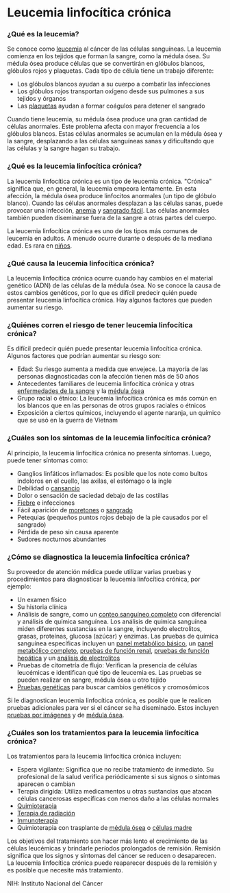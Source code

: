 Leucemia linfocítica crónica
============================


### ¿Qué es la leucemia?


Se conoce como [leucemia](https://medlineplus.gov/spanish/leukemia.html) al cáncer de las células sanguíneas. La leucemia comienza en los tejidos que forman la sangre, como la médula ósea. Su médula ósea produce células que se convertirán en glóbulos blancos, glóbulos rojos y plaquetas. Cada tipo de célula tiene un trabajo diferente:

* Los glóbulos blancos ayudan a su cuerpo a combatir las infecciones
* Los glóbulos rojos transportan oxígeno desde sus pulmones a sus tejidos y órganos
* Las [plaquetas](https://medlineplus.gov/spanish/plateletdisorders.html)  ayudan a formar coágulos para detener el sangrado


Cuando tiene leucemia, su médula ósea produce una gran cantidad de células anormales. Este problema afecta con mayor frecuencia a los glóbulos blancos. Estas células anormales se acumulan en la médula ósea y la sangre, desplazando a las células sanguíneas sanas y dificultando que las células y la sangre hagan su trabajo.


### ¿Qué es la leucemia linfocítica crónica?


La leucemia linfocítica crónica es un tipo de leucemia crónica. "Crónica" significa que, en general, la leucemia empeora lentamente. En esta afección, la médula ósea produce linfocitos anormales (un tipo de glóbulo blanco). Cuando las células anormales desplazan a las células sanas, puede provocar una infección, [anemia](https://medlineplus.gov/spanish/anemia.html) y [sangrado fácil](https://medlineplus.gov/spanish/bleedingdisorders.html). Las células anormales también pueden diseminarse fuera de la sangre a otras partes del cuerpo.


La leucemia linfocítica crónica es uno de los tipos más comunes de leucemia en adultos. A menudo ocurre durante o después de la mediana edad. Es rara en [niños](https://medlineplus.gov/spanish/childhoodleukemia.html).


### ¿Qué causa la leucemia linfocítica crónica?


La leucemia linfocítica crónica ocurre cuando hay cambios en el material genético (ADN) de las células de la médula ósea. No se conoce la causa de estos cambios genéticos, por lo que es difícil predecir quién puede presentar leucemia linfocítica crónica. Hay algunos factores que pueden aumentar su riesgo.


### ¿Quiénes corren el riesgo de tener leucemia linfocítica crónica?


Es difícil predecir quién puede presentar leucemia linfocítica crónica. Algunos factores que podrían aumentar su riesgo son:

* Edad: Su riesgo aumenta a medida que envejece. La mayoría de las personas diagnosticadas con la afección tienen más de 50 años
* Antecedentes familiares de leucemia linfocítica crónica y otras [enfermedades de la sangre](https://medlineplus.gov/spanish/blooddisorders.html) y la  [médula ósea](https://medlineplus.gov/spanish/bonemarrowdiseases.html)
* Grupo racial o étnico: La leucemia linfocítica crónica es más común en los blancos que en las personas de otros grupos raciales o étnicos
* Exposición a ciertos químicos, incluyendo el agente naranja, un químico que se usó en la guerra de Vietnam


### ¿Cuáles son los síntomas de la leucemia linfocítica crónica?


Al principio, la leucemia linfocítica crónica no presenta síntomas. Luego, puede tener síntomas como:

* Ganglios linfáticos inflamados: Es posible que los note como bultos indoloros en el cuello, las axilas, el estómago o la ingle
* Debilidad o [cansancio](https://medlineplus.gov/spanish/fatigue.html)
* Dolor o sensación de saciedad debajo de las costillas
* [Fiebre](https://medlineplus.gov/spanish/fever.html) e infecciones
* Fácil aparición de [moretones](https://medlineplus.gov/spanish/bruises.html) o [sangrado](https://medlineplus.gov/spanish/bleeding.html)
* Petequias (pequeños puntos rojos debajo de la pie causados por el sangrado)
* Pérdida de peso sin causa aparente
* Sudores nocturnos abundantes


### ¿Cómo se diagnostica la leucemia linfocítica crónica?


Su proveedor de atención médica puede utilizar varias pruebas y procedimientos para diagnosticar la leucemia linfocítica crónica, por ejemplo:

* Un examen físico
* Su historia clínica
* Análisis de sangre, como un [conteo sanguíneo completo](https://medlineplus.gov/spanish/pruebas-de-laboratorio/conteo-sanguineo-completo/) con diferencial y análisis de química sanguínea. Los análisis de química sanguínea miden diferentes sustancias en la sangre, incluyendo electrolitos, grasas, proteínas, glucosa (azúcar) y enzimas. Las pruebas de química sanguínea específicas incluyen un [panel metabólico básico](https://medlineplus.gov/spanish/pruebas-de-laboratorio/panel-metabolico-basico/), un [panel metabólico completo](https://medlineplus.gov/spanish/pruebas-de-laboratorio/panel-metabolico-completo-pmc/), [pruebas de función renal](https://medlineplus.gov/spanish/kidneytests.html), [pruebas de función hepática](https://medlineplus.gov/spanish/pruebas-de-laboratorio/pruebas-funcionales-hepaticas/) y un [análisis de electrolitos](https://medlineplus.gov/spanish/pruebas-de-laboratorio/ionograma/)
* Pruebas de citometría de flujo: Verifican la presencia de células leucémicas e identifican qué tipo de leucemia es. Las pruebas se pueden realizar en sangre, médula ósea u otro tejido
* [Pruebas genéticas](https://medlineplus.gov/spanish/genetictesting.html) para buscar cambios genéticos y cromosómicos


Si le diagnostican leucemia linfocítica crónica, es posible que le realicen pruebas adicionales para ver si el cáncer se ha diseminado. Estos incluyen [pruebas por imágenes](https://medlineplus.gov/spanish/diagnosticimaging.html) y de [médula ósea](https://medlineplus.gov/spanish/pruebas-de-laboratorio/prueba-de-la-medula-osea/).


### ¿Cuáles son los tratamientos para la leucemia linfocítica crónica?


Los tratamientos para la leucemia linfocítica crónica incluyen:

* Espera vigilante: Significa que no recibe tratamiento de inmediato. Su profesional de la salud verifica periódicamente si sus signos o síntomas aparecen o cambian
* Terapia dirigida: Utiliza medicamentos u otras sustancias que atacan células cancerosas específicas con menos daño a las células normales
* [Quimioterapia](https://medlineplus.gov/spanish/cancerchemotherapy.html)
* [Terapia de radiación](https://medlineplus.gov/spanish/radiationtherapy.html)
* [Inmunoterapia](https://medlineplus.gov/spanish/cancerimmunotherapy.html)
* Quimioterapia con trasplante de [médula ósea](https://medlineplus.gov/spanish/bonemarrowtransplantation.html) o [células madre](https://medlineplus.gov/spanish/stemcells.html)


Los objetivos del tratamiento son hacer más lento el crecimiento de las células leucémicas y brindarle períodos prolongados de remisión. Remisión significa que los signos y síntomas del cáncer se reducen o desaparecen. La leucemia linfocítica crónica puede reaparecer después de la remisión y es posible que necesite más tratamiento.


NIH: Instituto Nacional del Cáncer 

